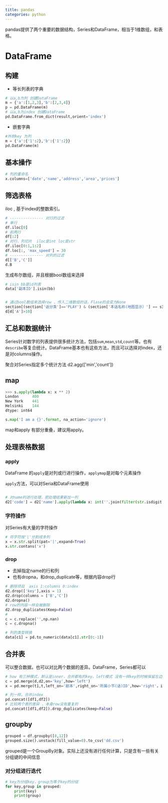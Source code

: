 ```yaml
---
title: pandas
categories: python
---
```


pandas提供了两个重要的数据结构，Series和DataFrame，相当于1维数组，和表格。

# DataFrame

## 构建

- 等长列表的字典

```python
# 以a,b为列 创建DataFrame
m = {'a':[1,2,3],'b':[2,3,4]}
p = pd.DataFrame(m)
# 以a,b为index 创建DataFrame
pd.DataFrame.from_dict(result,orient='index')
```
- 嵌套字典

```python
#外侧key 为列
m = {'a':{'1':2},'b':{'1':2}}
pd.DataFrame(m)
```

## 基本操作

```python
# 列的重命名
x.columns=['date','name','address','area','prices']
```

## 筛选表格

iloc , 基于index的整数索引。
```python
# --------------- 对行的过滤
# 单行
df.iloc[0]
# 前两行
df[:2]
# 对行，列切片  iloc是int loc是str
df.iloc[0:1,1:2]
df.loc[:, 'max_speed'] = 30
# --------------- 对列的过滤
d[['B','C']]
d.B
```

生成布尔数组，并且根据bool数组来选择
```python
# isin bb是id列表
data['副本ID'].isin(bb)


# 通过bool数组来选择row ，传入二维数组的话，Flase的会变为None
section[(section['话分类']=='PLAY') & (section['本话名称(地图显示）'] == sId)]
d[d['A']>10]
```

## 汇总和数据统计

Series针对数字的列表提供很多统计方法，包括`sum`,`mean`,`std`,`count`等。也有`describe`等复合统计。DataFrame基本也有这些方法，而且可以选择对index，还是对columns操作。

聚合对Series指定多个统计方法
d2.agg(['min','count'])

## map

```python
>>> s.apply(lambda x: x ** 2)
London      400
New York    441
Helsinki    144
dtype: int64

s.map('I am a {}'.format, na_action='ignore')
```


map和apply 有部分重叠，建议用apply。



## 处理表格数据

### apply

DataFrame 的`apply`是对列或行进行操作，`applymap`是对每个元素操作

`apply`方法，可以对Seria和DataFrame使用
```python

# 对name列进行处理，把处理结果新加一列
d2['code'] = d2['name'].apply(lambda x: int(''.join(filter(str.isdigit, x))))
```

### 字符操作

对Series有大量的字符操作

```python
# 将字符按'|'分割成多列
x = x.str.split(pat='|',expand=True)
x.str.contans('x')
```

### drop

-   去掉指定name的行和列
-   也有dropna，和drop_duplicate等，根据内容drop行

```python
# 删除项目  axis 1:columns 0:index
d2.drop(['key'],axis = 1)
d2.drop(columns = ['B','C'])
d2.dropna()
# row的内容一样会被删除
d2.drop_duplicates(Keep=False)
# 
c = c.replace('',np.nan)
c = c.dropna()

# 列的类型转换
data[c1] = pd.to_numeric(data[c1].str[0:-1])
```

    
## 合并表

可以整合数据，也可以对比两个数据的差异。DataFrame，Series都可以
```python
# how 有三种模式，默认是inner，合并都有的key。left模式 没有一样key的时候保留左边表的记录,indicator 标记合并的key是否一边缺少
c = pd.merge(d,d2,on='key',how='left')
x = pd.merge(t1,t,left_on='剧本',right_on='所属小节(话)ID',how='right'，indicator = True)

# 列一样，合并index
pd.concat([df1,df2])
# 比较两个表的差异 ，本身row没有重复的
pd.concat([df1,df2]).drop_duplicates(keep=False)

```

## groupby


```python
grouped = df.groupby([8,12])
grouped.size().unstack(fill_value=0).to_csv('dd.csv')
```
grouped是一个GroupBy对象。实际上还没有进行任何计算，只是含有一些有关分组键的中间信息

### 对分组进行迭代

```python
# key为分组key，group为等于key的分组
for key,group in grouped:
    print(key)
    print(group)
```